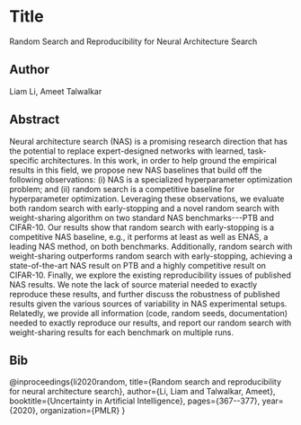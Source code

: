 # Title
Random Search and Reproducibility for Neural Architecture Search

## Author
Liam Li, Ameet Talwalkar

## Abstract
Neural architecture search (NAS) is a promising research direction that has the potential to replace expert-designed networks with learned, task-specific architectures. In this work, in order to help ground the empirical results in this field, we propose new NAS baselines that build off the following observations: (i) NAS is a specialized hyperparameter optimization problem; and (ii) random search is a competitive baseline for hyperparameter optimization. Leveraging these observations, we evaluate both random search with early-stopping and a novel random search with weight-sharing algorithm on two standard NAS benchmarks---PTB and CIFAR-10. Our results show that random search with early-stopping is a competitive NAS baseline, e.g., it performs at least as well as ENAS, a leading NAS method, on both benchmarks. Additionally, random search with weight-sharing outperforms random search with early-stopping, achieving a state-of-the-art NAS result on PTB and a highly competitive result on CIFAR-10. Finally, we explore the existing reproducibility issues of published NAS results. We note the lack of source material needed to exactly reproduce these results, and further discuss the robustness of published results given the various sources of variability in NAS experimental setups. Relatedly, we provide all information (code, random seeds, documentation) needed to exactly reproduce our results, and report our random search with weight-sharing results for each benchmark on multiple runs.

## Bib
@inproceedings{li2020random,
  title={Random search and reproducibility for neural architecture search},
  author={Li, Liam and Talwalkar, Ameet},
  booktitle={Uncertainty in Artificial Intelligence},
  pages={367--377},
  year={2020},
  organization={PMLR}
}